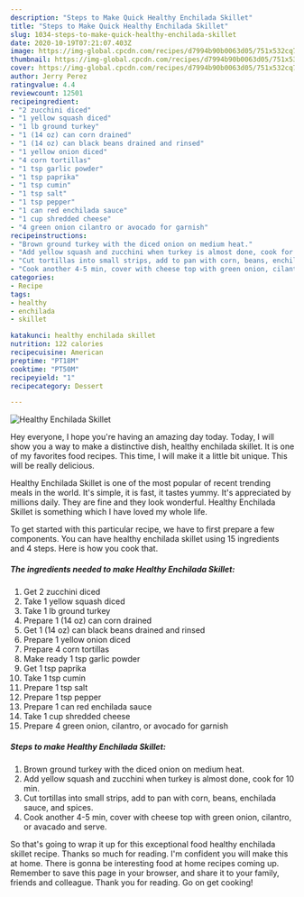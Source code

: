 ```yaml
---
description: "Steps to Make Quick Healthy Enchilada Skillet"
title: "Steps to Make Quick Healthy Enchilada Skillet"
slug: 1034-steps-to-make-quick-healthy-enchilada-skillet
date: 2020-10-19T07:21:07.403Z
image: https://img-global.cpcdn.com/recipes/d7994b90b0063d05/751x532cq70/healthy-enchilada-skillet-recipe-main-photo.jpg
thumbnail: https://img-global.cpcdn.com/recipes/d7994b90b0063d05/751x532cq70/healthy-enchilada-skillet-recipe-main-photo.jpg
cover: https://img-global.cpcdn.com/recipes/d7994b90b0063d05/751x532cq70/healthy-enchilada-skillet-recipe-main-photo.jpg
author: Jerry Perez
ratingvalue: 4.4
reviewcount: 12501
recipeingredient:
- "2 zucchini diced"
- "1 yellow squash diced"
- "1 lb ground turkey"
- "1 (14 oz) can corn drained"
- "1 (14 oz) can black beans drained and rinsed"
- "1 yellow onion diced"
- "4 corn tortillas"
- "1 tsp garlic powder"
- "1 tsp paprika"
- "1 tsp cumin"
- "1 tsp salt"
- "1 tsp pepper"
- "1 can red enchilada sauce"
- "1 cup shredded cheese"
- "4 green onion cilantro or avocado for garnish"
recipeinstructions:
- "Brown ground turkey with the diced onion on medium heat."
- "Add yellow squash and zucchini when turkey is almost done, cook for 10 min."
- "Cut tortillas into small strips, add to pan with corn, beans, enchilada sauce, and spices."
- "Cook another 4-5 min, cover with cheese top with green onion, cilantro, or avacado and serve."
categories:
- Recipe
tags:
- healthy
- enchilada
- skillet

katakunci: healthy enchilada skillet 
nutrition: 122 calories
recipecuisine: American
preptime: "PT18M"
cooktime: "PT50M"
recipeyield: "1"
recipecategory: Dessert

---
```



![Healthy Enchilada Skillet](https://img-global.cpcdn.com/recipes/d7994b90b0063d05/751x532cq70/healthy-enchilada-skillet-recipe-main-photo.jpg)

Hey everyone, I hope you're having an amazing day today. Today, I will show you a way to make a distinctive dish, healthy enchilada skillet. It is one of my favorites food recipes. This time, I will make it a little bit unique. This will be really delicious.

Healthy Enchilada Skillet is one of the most popular of recent trending meals in the world. It's simple, it is fast, it tastes yummy. It's appreciated by millions daily. They are fine and they look wonderful. Healthy Enchilada Skillet is something which I have loved my whole life.




To get started with this particular recipe, we have to first prepare a few components. You can have healthy enchilada skillet using 15 ingredients and 4 steps. Here is how you cook that.

<!--inarticleads1-->

##### The ingredients needed to make Healthy Enchilada Skillet:

1. Get 2 zucchini diced
1. Take 1 yellow squash diced
1. Take 1 lb ground turkey
1. Prepare 1 (14 oz) can corn drained
1. Get 1 (14 oz) can black beans drained and rinsed
1. Prepare 1 yellow onion diced
1. Prepare 4 corn tortillas
1. Make ready 1 tsp garlic powder
1. Get 1 tsp paprika
1. Take 1 tsp cumin
1. Prepare 1 tsp salt
1. Prepare 1 tsp pepper
1. Prepare 1 can red enchilada sauce
1. Take 1 cup shredded cheese
1. Prepare 4 green onion, cilantro, or avocado for garnish




<!--inarticleads2-->

##### Steps to make Healthy Enchilada Skillet:

1. Brown ground turkey with the diced onion on medium heat.
1. Add yellow squash and zucchini when turkey is almost done, cook for 10 min.
1. Cut tortillas into small strips, add to pan with corn, beans, enchilada sauce, and spices.
1. Cook another 4-5 min, cover with cheese top with green onion, cilantro, or avacado and serve.




So that's going to wrap it up for this exceptional food healthy enchilada skillet recipe. Thanks so much for reading. I'm confident you will make this at home. There is gonna be interesting food at home recipes coming up. Remember to save this page in your browser, and share it to your family, friends and colleague. Thank you for reading. Go on get cooking!
